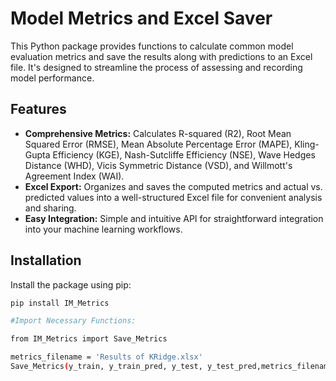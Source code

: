 # Model Metrics and Excel Saver  

This Python package provides functions to calculate common model evaluation metrics and save the results along with predictions to an Excel file. It's designed to streamline the process of assessing and recording model performance.  

## Features  

- **Comprehensive Metrics:** Calculates R-squared (R2), Root Mean Squared Error (RMSE), Mean Absolute Percentage Error (MAPE), Kling-Gupta Efficiency (KGE), Nash-Sutcliffe Efficiency (NSE), Wave Hedges Distance (WHD), Vicis Symmetric Distance (VSD), and Willmott's Agreement Index (WAI).  
- **Excel Export:** Organizes and saves the computed metrics and actual vs. predicted values into a well-structured Excel file for convenient analysis and sharing.  
- **Easy Integration:** Simple and intuitive API for straightforward integration into your machine learning workflows.  

## Installation  

Install the package using pip:  

```bash  
pip install IM_Metrics

#Import Necessary Functions:

from IM_Metrics import Save_Metrics

metrics_filename = 'Results of KRidge.xlsx'
Save_Metrics(y_train, y_train_pred, y_test, y_test_pred,metrics_filename)